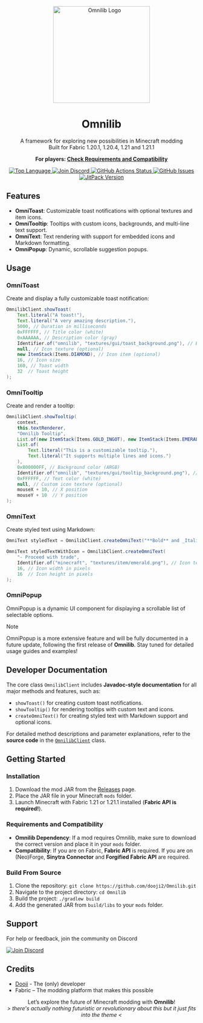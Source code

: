 <div align="center">
    <img src="https://cdn.modrinth.com/data/cached_images/42f674ee76d1a9ead331f83c808276cbe0ce2371_0.webp" alt="Omnilib Logo" width="256" />
    <h1>Omnilib</h1>
    <p>
        A framework for exploring new possibilities in Minecraft modding<br>
        Built for Fabric 1.20.1, 1.20.4, 1.21 and 1.21.1
    </p>
    <p> 
        <strong> 
            For players: <a href="#requirements-and-compatibility">Check Requirements and Compatibility</a> 
        </strong> 
    </p>
    <p>
        <a href="https://github.com/dooji2/Omnilib">
            <img src="https://img.shields.io/github/languages/top/dooji2/omnilib?color=4B8BBE&style=for-the-badge" alt="Top Language" />
        </a>
        <a href="https://discord.gg/UPmnyM9YcY">
            <img src="https://img.shields.io/discord/1153370502539255808?color=5865F2&label=Discord&logo=discord&style=for-the-badge" alt="Join Discord" />
        </a>
        <a href="https://github.com/dooji2/Omnilib/actions">
            <img src="https://img.shields.io/github/actions/workflow/status/dooji2/omnilib/build.yml?style=for-the-badge" alt="GitHub Actions Status" />
        </a>
        <a href="https://github.com/dooji2/Omnilib/issues">
            <img src="https://img.shields.io/github/issues/dooji2/omnilib?color=yellow&style=for-the-badge" alt="GitHub Issues" />
        </a>
        <a href="https://jitpack.io/#dooji2/omnilib/">
            <img src="https://img.shields.io/jitpack/v/github/dooji2/omnilib?style=for-the-badge" alt="JitPack Version" />
        </a>
    </p>
</div>

## Features

- **OmniToast**: Customizable toast notifications with optional textures and item icons.
- **OmniTooltip**: Tooltips with custom icons, backgrounds, and multi-line text support.
- **OmniText**: Text rendering with support for embedded icons and Markdown formatting.
- **OmniPopup**: Dynamic, scrollable suggestion popups.

## Usage

### OmniToast
Create and display a fully customizable toast notification:
```java
OmnilibClient.showToast(
    Text.literal("A toast!"),
    Text.literal("A very amazing description."),
    5000, // Duration in milliseconds
    0xFFFFFF, // Title color (white)
    0xAAAAAA, // Description color (gray)
    Identifier.of("omnilib", "textures/gui/toast_background.png"), // Background texture
    null, // Icon texture (optional)
    new ItemStack(Items.DIAMOND), // Icon item (optional)
    16, // Icon size
    160, // Toast width
    32  // Toast height
);
```

### OmniTooltip
Create and render a tooltip:
```java
OmnilibClient.showTooltip(
    context,
    this.textRenderer,
    "Omnilib Tooltip",
    List.of(new ItemStack(Items.GOLD_INGOT), new ItemStack(Items.EMERALD)), // Item stacks to display
    List.of(
        Text.literal("This is a customizable tooltip."),
        Text.literal("It supports multiple lines and icons.")
    ),
    0x800000FF, // Background color (ARGB)
    Identifier.of("omnilib", "textures/gui/tooltip_background.png"), // Custom background texture (optional)
    0xFFFFFF, // Text color (white)
    null, // Custom icon texture (optional)
    mouseX + 10, // X position
    mouseY + 10  // Y position
);
```

### OmniText
Create styled text using Markdown:
```java
OmniText styledText = OmnilibClient.createOmniText("**Bold** and _Italic_ text with __Markdown__.");

OmniText styledTextWithIcon = OmnilibClient.createOmniText(
    "- Proceed with trade",
    Identifier.of("minecraft", "textures/item/emerald.png"), // Icon texture
    16, // Icon width in pixels
    16  // Icon height in pixels
);
```

### OmniPopup
OmniPopup is a dynamic UI component for displaying a scrollable list of selectable options.

> [!NOTE]
> OmniPopup is a more extensive feature and will be fully documented in a future update, following the first release of **Omnilib**. Stay tuned for detailed usage guides and examples!

## Developer Documentation
The core class `OmnilibClient` includes **Javadoc-style documentation** for all major methods and features, such as:

- `showToast()` for creating custom toast notifications.
- `showTooltip()` for rendering tooltips with custom text and icons.
- `createOmniText()` for creating styled text with Markdown support and optional icons.

For detailed method descriptions and parameter explanations, refer to the **source code** in the [`OmnilibClient`](https://github.com/dooji2/Omnilib/blob/main/src/client/java/com/dooji/omnilib/OmnilibClient.java) class.

## Getting Started

### Installation
1. Download the mod JAR from the [Releases](https://github.com/dooji2/Omnilib/releases) page.
2. Place the JAR file in your Minecraft `mods` folder.
3. Launch Minecraft with Fabric 1.21 or 1.21.1 installed (**Fabric API is required!**).

### Requirements and Compatibility
- **Omnilib Dependency**: If a mod requires Omnilib, make sure to download the correct version and place it in your `mods` folder.
- **Compatibility**: If you are on Fabric, **Fabric API** is required. If you are on (Neo)Forge, **Sinytra Connector** and **Forgified Fabric API** are required.

### Build From Source
1. Clone the repository: `git clone https://github.com/dooji2/Omnilib.git`
2. Navigate to the project directory: `cd Omnilib`
3. Build the project: `./gradlew build`
4. Add the generated JAR from `build/libs` to your `mods` folder.

## Support

For help or feedback, join the community on Discord

<a href="https://discord.gg/UPmnyM9YcY">
    <img src="https://img.shields.io/discord/1153370502539255808?color=5865F2&label=Discord&logo=discord&style=for-the-badge" alt="Join Discord" />
</a>

## Credits

- [Dooji](https://github.com/dooji2) - The (only) developer
- Fabric – The modding platform that makes this possible

<p align="center">
    Let’s explore the future of Minecraft modding with <strong>Omnilib</strong>!<br>
    <em>> there's actually nothing futuristic or revolutionary about this but it just fits into the theme <</em>
</p>
